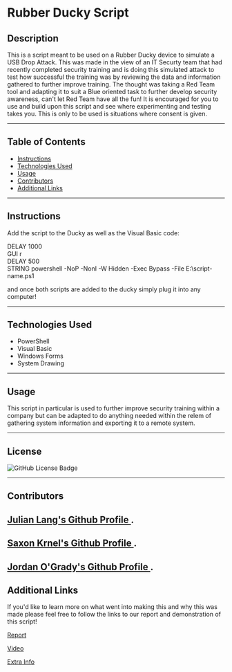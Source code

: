 # **Rubber Ducky Script**

## **Description**

This is a script meant to be used on a Rubber Ducky device to simulate a USB Drop Attack. This was made in the view of an IT Securty team that had recently completed security training and is doing this simulated attack to test how successful the training was by reviewing the data and information gathered to further improve training. The thought was taking a Red Team tool and adapting it to suit a Blue oriented task to further develop security awareness, can't let Red Team have all the fun! It is encouraged for you to use and build upon this script and see where experimenting and testing takes you. This is only to be used is situations where consent is given.

---
## **Table of Contents**
- <a href="#instructions">Instructions</a>
- <a href="#technologies-used">Technologies Used</a>
- <a href="#usage">Usage</a>
- <a href="#contributors">Contributors</a>
- <a href="#additional-links">Additional Links</a>

---
## **Instructions**
Add the script to the Ducky as well as the Visual Basic code:

DELAY 1000  
GUI r  
DELAY 500  
STRING powershell -NoP -NonI -W Hidden -Exec Bypass -File E:\script-name.ps1  

and once both scripts are added to the ducky simply plug it into any computer!


---
## **Technologies Used**

- PowerShell
- Visual Basic
- Windows Forms
- System Drawing

---

## **Usage**

This script in particular is used to further improve security training within a company but can be adapted to do anything needed within the relem of gathering system information and exporting it to a remote system.

---

## **License**

![GitHub License Badge](https://shields.io/badge/license-MIT-green)

---

## **Contributors**

[Julian Lang's Github Profile ](https://github.com/Joulescript).
---
[Saxon Krnel's Github Profile ](https://github.com/BACKFLIPS22).
---
[Jordan O'Grady's Github Profile ](https://github.com/JordanNotAvailable).
---

## **Additional Links**

If you'd like to learn more on what went into making this and why this was made please feel free to follow the links to our report and demonstration of this script!

[Report](https://docs.google.com/document/d/11v9DsLdA6I8pWnMSogHNkjHGFHQrAHn4/edit?usp=sharing&ouid=102308007870382689533&rtpof=true&sd=true)

[Video](https://drive.google.com/file/d/1oXmxXY7VOEZm_JRWWXC9f0B3EW45M8bU/view?usp=sharing)

[Extra Info](https://www.youtube.com/watch?v=xvFZjo5PgG0)
